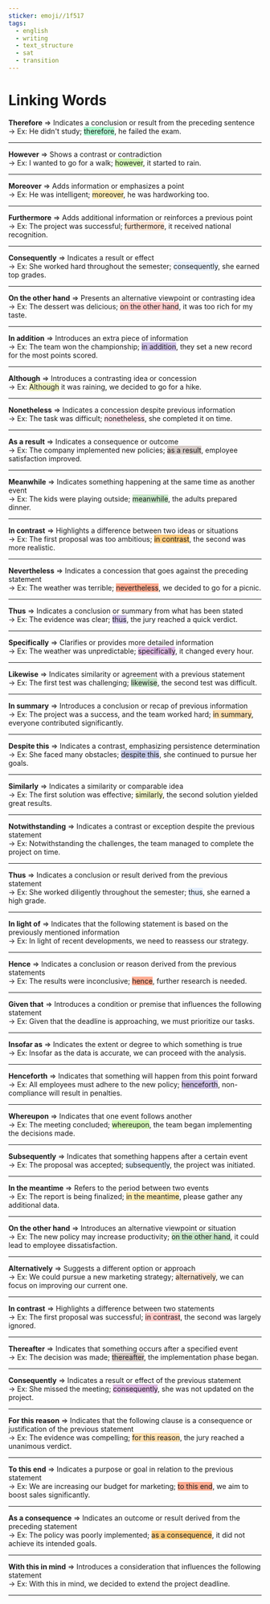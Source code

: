```yaml
---
sticker: emoji//1f517
tags:
  - english
  - writing
  - text_structure
  - sat
  - transition
---
```

# Linking Words

**Therefore** => Indicates a conclusion or result from the preceding sentence  
	-> Ex: He didn't study; <span style="background:#affad1">therefore</span>, he failed the exam.
	
---
**However** => Shows a contrast or contradiction  
	-> Ex: I wanted to go for a walk; <span style="background:#d3f8b6">however</span>, it started to rain.
	
---
**Moreover** => Adds information or emphasizes a point  
	-> Ex: He was intelligent; <span style="background:#ffecb3">moreover</span>, he was hardworking too.

---

**Furthermore** => Adds additional information or reinforces a previous point  
	-> Ex: The project was successful; <span style="background:#ffe5d4">furthermore</span>, it received national recognition.

---

**Consequently** => Indicates a result or effect  
	-> Ex: She worked hard throughout the semester; <span style="background:#e7f1ff">consequently</span>, she earned top grades.

---
**On the other hand** => Presents an alternative viewpoint or contrasting idea  
	-> Ex: The dessert was delicious; <span style="background:#ffcccb">on the other hand</span>, it was too rich for my taste.

---
**In addition** => Introduces an extra piece of information  
	-> Ex: The team won the championship; <span style="background:#d1c4e9">in addition</span>, they set a new record for the most points scored.

---
**Although** => Introduces a contrasting idea or concession  
	-> Ex: <span style="background:#f0f4c3">Although</span> it was raining, we decided to go for a hike.

---
**Nonetheless** => Indicates a concession despite previous information  
	-> Ex: The task was difficult; <span style="background:#fce4ec">nonetheless</span>, she completed it on time.

---
**As a result** => Indicates a consequence or outcome  
	-> Ex: The company implemented new policies; <span style="background:#d7ccc8">as a result</span>, employee satisfaction improved.

---
**Meanwhile** => Indicates something happening at the same time as another event  
	-> Ex: The kids were playing outside; <span style="background:#c8e6c9">meanwhile</span>, the adults prepared dinner.

---
**In contrast** => Highlights a difference between two ideas or situations  
	-> Ex: The first proposal was too ambitious; <span style="background:#ffcc80">in contrast</span>, the second was more realistic.

---
**Nevertheless** => Indicates a concession that goes against the preceding statement  
	-> Ex: The weather was terrible; <span style="background:#ffab91">nevertheless</span>, we decided to go for a picnic.

---
**Thus** => Indicates a conclusion or summary from what has been stated  
	-> Ex: The evidence was clear; <span style="background:#d1c4e9">thus</span>, the jury reached a quick verdict.

---
**Specifically** => Clarifies or provides more detailed information  
	-> Ex: The weather was unpredictable; <span style="background:#e1bee7">specifically</span>, it changed every hour.

---
**Likewise** => Indicates similarity or agreement with a previous statement  
	-> Ex: The first test was challenging; <span style="background:#c8e6c9">likewise</span>, the second test was difficult.

---
**In summary** => Introduces a conclusion or recap of previous information  
	-> Ex: The project was a success, and the team worked hard; <span style="background:#ffe0b2">in summary</span>, everyone contributed significantly.

---
**Despite this** => Indicates a contrast, emphasizing persistence determination  
	-> Ex: She faced many obstacles; <span style="background:#c5cae9">despite this</span>, she continued to pursue her goals.

---
**Similarly** => Indicates a similarity or comparable idea  
	-> Ex: The first solution was effective; <span style="background:#f0f4c3">similarly</span>, the second solution yielded great results.

---

**Notwithstanding** => Indicates a contrast or exception despite the previous statement  
	-> Ex: Notwithstanding the challenges, the team managed to complete the project on time.

---

**Thus** => Indicates a conclusion or result derived from the previous statement  
	-> Ex: She worked diligently throughout the semester; <span style="background:#e7f1ff">thus</span>, she earned a high grade.

---

**In light of** => Indicates that the following statement is based on the previously mentioned information  
	-> Ex: In light of recent developments, we need to reassess our strategy.

---

**Hence** => Indicates a conclusion or reason derived from the previous statements  
	-> Ex: The results were inconclusive; <span style="background:#ffab91">hence</span>, further research is needed.

---

**Given that** => Introduces a condition or premise that influences the following statement  
	-> Ex: Given that the deadline is approaching, we must prioritize our tasks.

---

**Insofar as** => Indicates the extent or degree to which something is true  
	-> Ex: Insofar as the data is accurate, we can proceed with the analysis.

---

**Henceforth** => Indicates that something will happen from this point forward  
	-> Ex: All employees must adhere to the new policy; <span style="background:#d1c4e9">henceforth</span>, non-compliance will result in penalties.

---

**Whereupon** => Indicates that one event follows another  
	-> Ex: The meeting concluded; <span style="background:#d3f8b6">whereupon</span>, the team began implementing the decisions made.

---

**Subsequently** => Indicates that something happens after a certain event  
	-> Ex: The proposal was accepted; <span style="background:#e7f1ff">subsequently</span>, the project was initiated.

---

**In the meantime** => Refers to the period between two events  
	-> Ex: The report is being finalized; <span style="background:#ffecb3">in the meantime</span>, please gather any additional data.

---

**On the other hand** => Introduces an alternative viewpoint or situation  
	-> Ex: The new policy may increase productivity; <span style="background:#c8e6c9">on the other hand</span>, it could lead to employee dissatisfaction.

---

**Alternatively** => Suggests a different option or approach  
	-> Ex: We could pursue a new marketing strategy; <span style="background:#ffe5d4">alternatively</span>, we can focus on improving our current one.

---

**In contrast** => Highlights a difference between two statements  
	-> Ex: The first proposal was successful; <span style="background:#ffcccb">in contrast</span>, the second was largely ignored.

---

**Thereafter** => Indicates that something occurs after a specified event  
	-> Ex: The decision was made; <span style="background:#d7ccc8">thereafter</span>, the implementation phase began.

---

**Consequently** => Indicates a result or effect of the previous statement  
	-> Ex: She missed the meeting; <span style="background:#e1bee7">consequently</span>, she was not updated on the project.

---

**For this reason** => Indicates that the following clause is a consequence or justification of the previous statement  
	-> Ex: The evidence was compelling; <span style="background:#ffe0b2">for this reason</span>, the jury reached a unanimous verdict.

---

**To this end** => Indicates a purpose or goal in relation to the previous statement  
	-> Ex: We are increasing our budget for marketing; <span style="background:#ffab91">to this end</span>, we aim to boost sales significantly.

---

**As a consequence** => Indicates an outcome or result derived from the preceding statement  
	-> Ex: The policy was poorly implemented; <span style="background:#ffcc80">as a consequence</span>, it did not achieve its intended goals.

---

**With this in mind** => Introduces a consideration that influences the following statement  
	-> Ex: With this in mind, we decided to extend the project deadline.

---
